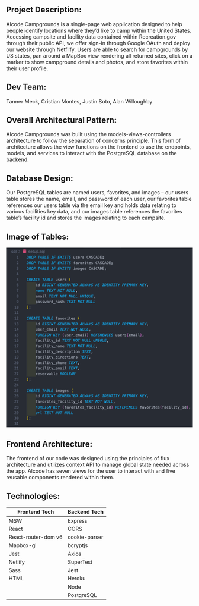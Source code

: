 ## Project Description:

Alcode Campgrounds is a single-page web application designed to help people identify locations where they’d like to camp within the United States. Accessing campsite and facility data contained within Recreation.gov through their public API, we offer sign-in through Google OAuth and deploy our website through Netflify. Users are able to search for campgrounds by US states, pan around a MapBox view rendering all returned sites, click on a marker to show campground details and photos, and store favorites within their user profile.

## Dev Team:

Tanner Meck, Cristian Montes, Justin Soto, Alan Willoughby

## Overall Architectural Pattern:

Alcode Campgrounds was built using the models-views-controllers architecture to follow the separation of concerns principle. This form of architecture allows the view functions on the frontend to use the endpoints, models, and services to interact with the PostgreSQL database on the backend.

## Database Design:

Our PostgreSQL tables are named users, favorites, and images – our users table stores the name, email, and password of each user, our favorites table references our users table via the email key and holds data relating to various facilities key data, and our images table references the favorites table’s facility id and stores the images relating to each campsite.

## Image of Tables:

![Alcode Tables](src/images/Alcode_Tables.png)

## Frontend Architecture:

The frontend of our code was designed using the principles of flux architecture and utilizes context API to manage global state needed across the app. Alcode has seven views for the user to interact with and five reusable components rendered within them.

## Technologies:

| Frontend Tech       | Backend Tech  |
| ------------------- | ------------- |
| MSW                 | Express       |
| React               | CORS          |
| React-router-dom v6 | cookie-parser |
| Mapbox-gl           | bcryptjs      |
| Jest                | Axios         |
| Netlify             | SuperTest     |
| Sass                | Jest          |
| HTML                | Heroku        |
|                     | Node          |
|                     | PostgreSQL    |
